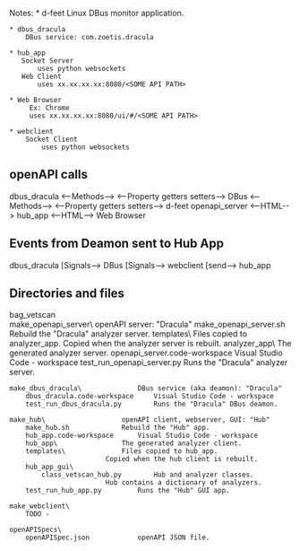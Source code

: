 
Notes:
    * d-feet
        Linux DBus monitor application.
    
    * dbus_dracula
        DBus service: com.zoetis.dracula
    
    * hub_app
       Socket Server
           uses python websockets
       Web Client
           uses xx.xx.xx.xx:8080/<SOME API PATH>

    * Web Browser
         Ex: Chrome
         uses xx.xx.xx.xx:8080/ui/#/<SOME API PATH>
         
    * webclient
        Socket Client
            uses python websockets
            
## openAPI calls
dbus_dracula
  <--Methods-->
  <--Property getters setters-->
    DBus
      <--Methods-->
      <--Property getters setters-->
        d-feet
        openapi_server
          <--HTML-->
            hub_app
          <--HTML-->
            Web Browser

## Events from Deamon sent to Hub App
dbus_dracula
  [Signals-->
    DBus
      [Signals-->
        webclient
          [send-->
            hub_app

## Directories and files
bag_vetscan\
    make_openapi_server\			openAPI server: "Dracula"
        make_openapi_server.sh		Rebuild the "Dracula" analyzer server.
        templates\				Files copied to analyzer_app.
        					Copied when the analyzer server is rebuilt.
        analyzer_app\				The generated analyzer server.
        openapi_server.code-workspace	Visual Studio Code - workspace
        test_run_openapi_server.py		Runs the "Dracula" analyzer server.
        
    make_dbus_dracula\				DBus service (aka deamon): "Dracula"
        dbus_dracula.code-workspace		Visual Studio Code - workspace
        test_run_dbus_dracula.py		Runs the "Dracula" DBus deamon.
        
    make_hub\					openAPI client, webserver, GUI: "Hub"
        make_hub.sh				Rebuild the "Hub" app.
        hub_app.code-workspace		Visual Studio Code - workspace
        hub_app\				The generated analyzer client.
        templates\				Files copied to hub_app.
        					Copied when the hub client is rebuilt.
        hub_app_gui\				
            class_vetscan_hub.py		Hub and analyzer classes.
        					Hub contains a dictionary of analyzers.
        test_run_hub_app.py			Runs the "Hub" GUI app.
        
    make_webclient\
    	TODO - 
    	
    openAPISpecs\
        openAPISpec.json			openAPI JSON file.
    
    


